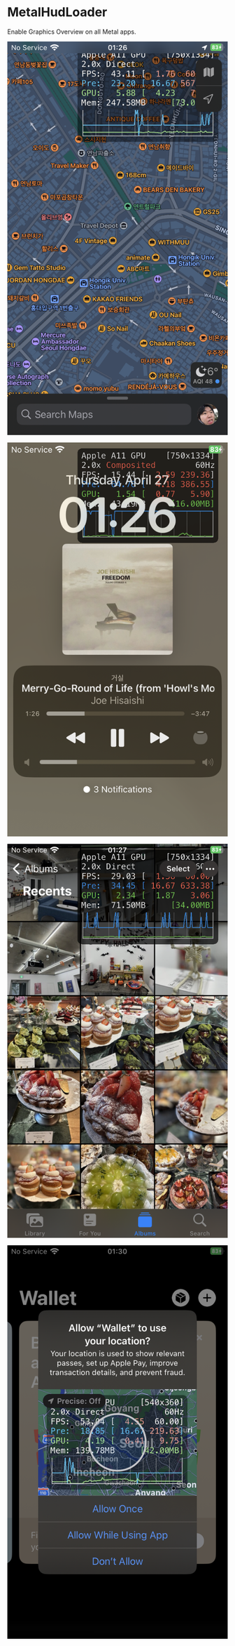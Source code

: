 # MetalHudLoader

Enable Graphics Overview on all Metal apps.

![](images/0.png)

![](images/1.png)

![](images/2.png)

![](images/3.png)
